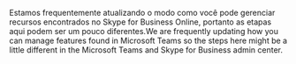<span data-ttu-id="0d47e-101">Estamos frequentemente atualizando o modo como você pode gerenciar recursos encontrados no Skype for Business Online, portanto as etapas aqui podem ser um pouco diferentes.</span><span class="sxs-lookup"><span data-stu-id="0d47e-101">We are frequently updating how you can manage features found in Microsoft Teams so the steps here might be a little different in the Microsoft Teams and Skype for Business admin center.</span></span>